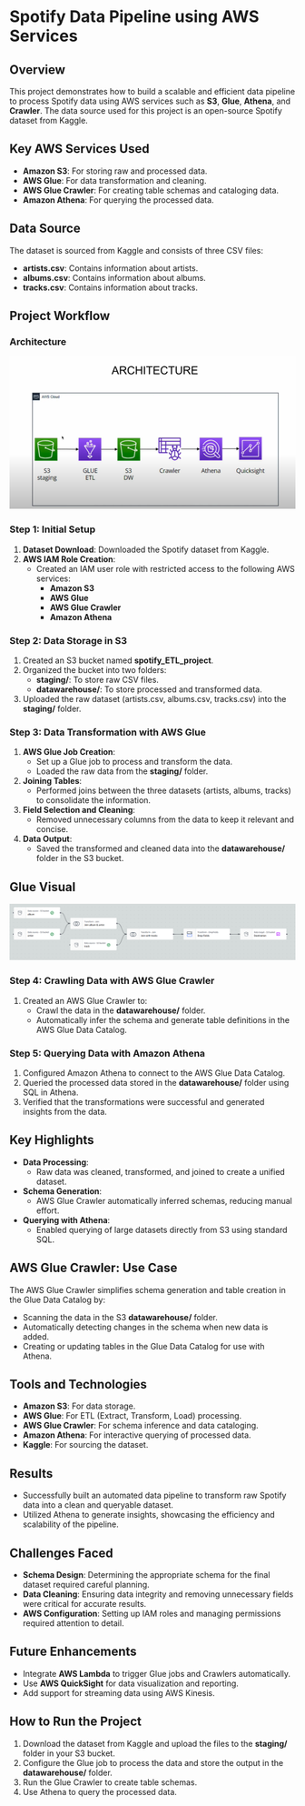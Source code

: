 # Spotify Data Pipeline using AWS Services

## Overview
This project demonstrates how to build a scalable and efficient data pipeline to process Spotify data using AWS services such as **S3**, **Glue**, **Athena**, and **Crawler**. The data source used for this project is an open-source Spotify dataset from Kaggle.

## Key AWS Services Used
- **Amazon S3**: For storing raw and processed data.
- **AWS Glue**: For data transformation and cleaning.
- **AWS Glue Crawler**: For creating table schemas and cataloging data.
- **Amazon Athena**: For querying the processed data.

## Data Source
The dataset is sourced from Kaggle and consists of three CSV files:
- **artists.csv**: Contains information about artists.
- **albums.csv**: Contains information about albums.
- **tracks.csv**: Contains information about tracks.

## Project Workflow
### Architecture
![Spotify Data Pipeline Architecture](https://github.com/srujanguptha/Spotify_ETL_AWS/blob/main/Architecture.png)

### Step 1: Initial Setup
1. **Dataset Download**: Downloaded the Spotify dataset from Kaggle.
2. **AWS IAM Role Creation**: 
   - Created an IAM user role with restricted access to the following AWS services:
     - **Amazon S3**
     - **AWS Glue**
     - **AWS Glue Crawler**
     - **Amazon Athena**

### Step 2: Data Storage in S3
1. Created an S3 bucket named **spotify_ETL_project**.
2. Organized the bucket into two folders:
   - **staging/**: To store raw CSV files.
   - **datawarehouse/**: To store processed and transformed data.
3. Uploaded the raw dataset (artists.csv, albums.csv, tracks.csv) into the **staging/** folder.

### Step 3: Data Transformation with AWS Glue
1. **AWS Glue Job Creation**:
   - Set up a Glue job to process and transform the data.
   - Loaded the raw data from the **staging/** folder.
2. **Joining Tables**:
   - Performed joins between the three datasets (artists, albums, tracks) to consolidate the information.
3. **Field Selection and Cleaning**:
   - Removed unnecessary columns from the data to keep it relevant and concise.
4. **Data Output**:
   - Saved the transformed and cleaned data into the **datawarehouse/** folder in the S3 bucket.
## Glue Visual
![Glue visual](https://github.com/srujanguptha/Spotify_ETL_AWS/blob/main/AWS_Glue_Visual.png)


### Step 4: Crawling Data with AWS Glue Crawler
1. Created an AWS Glue Crawler to:
   - Crawl the data in the **datawarehouse/** folder.
   - Automatically infer the schema and generate table definitions in the AWS Glue Data Catalog.

### Step 5: Querying Data with Amazon Athena
1. Configured Amazon Athena to connect to the AWS Glue Data Catalog.
2. Queried the processed data stored in the **datawarehouse/** folder using SQL in Athena.
3. Verified that the transformations were successful and generated insights from the data.

## Key Highlights
- **Data Processing**:
  - Raw data was cleaned, transformed, and joined to create a unified dataset.
- **Schema Generation**:
  - AWS Glue Crawler automatically inferred schemas, reducing manual effort.
- **Querying with Athena**:
  - Enabled querying of large datasets directly from S3 using standard SQL.

## AWS Glue Crawler: Use Case
The AWS Glue Crawler simplifies schema generation and table creation in the Glue Data Catalog by:
- Scanning the data in the S3 **datawarehouse/** folder.
- Automatically detecting changes in the schema when new data is added.
- Creating or updating tables in the Glue Data Catalog for use with Athena.

## Tools and Technologies
- **Amazon S3**: For data storage.
- **AWS Glue**: For ETL (Extract, Transform, Load) processing.
- **AWS Glue Crawler**: For schema inference and data cataloging.
- **Amazon Athena**: For interactive querying of processed data.
- **Kaggle**: For sourcing the dataset.

## Results
- Successfully built an automated data pipeline to transform raw Spotify data into a clean and queryable dataset.
- Utilized Athena to generate insights, showcasing the efficiency and scalability of the pipeline.

## Challenges Faced
- **Schema Design**: Determining the appropriate schema for the final dataset required careful planning.
- **Data Cleaning**: Ensuring data integrity and removing unnecessary fields were critical for accurate results.
- **AWS Configuration**: Setting up IAM roles and managing permissions required attention to detail.

## Future Enhancements
- Integrate **AWS Lambda** to trigger Glue jobs and Crawlers automatically.
- Use **AWS QuickSight** for data visualization and reporting.
- Add support for streaming data using AWS Kinesis.

## How to Run the Project
1. Download the dataset from Kaggle and upload the files to the **staging/** folder in your S3 bucket.
2. Configure the Glue job to process the data and store the output in the **datawarehouse/** folder.
3. Run the Glue Crawler to create table schemas.
4. Use Athena to query the processed data.
